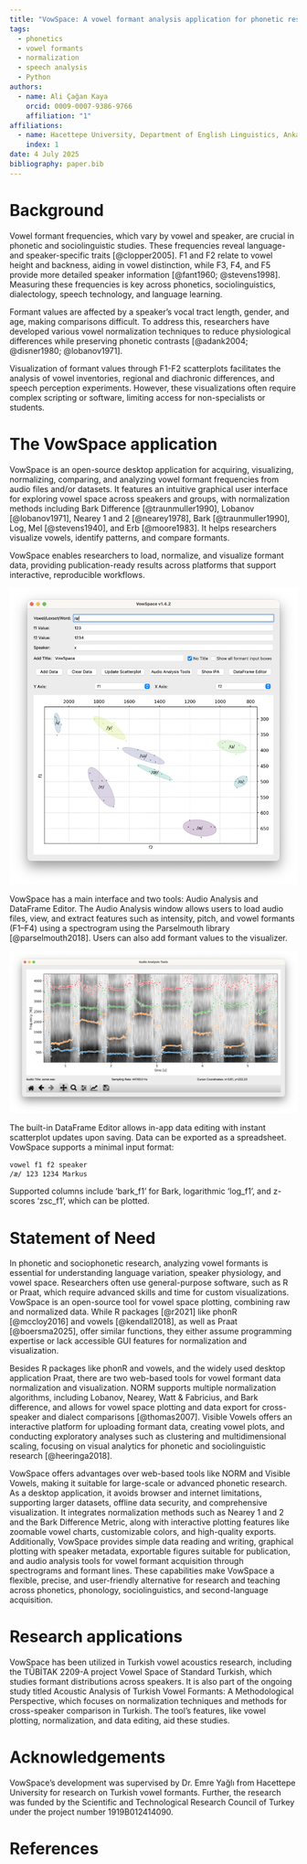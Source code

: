 ```yaml
---
title: "VowSpace: A vowel formant analysis application for phonetic research"
tags:
  - phonetics
  - vowel formants
  - normalization
  - speech analysis
  - Python
authors:
  - name: Ali Çağan Kaya
    orcid: 0009-0007-9386-9766
    affiliation: "1"
affiliations:
  - name: Hacettepe University, Department of English Linguistics, Ankara, Türkiye
    index: 1
date: 4 July 2025
bibliography: paper.bib
---
```


# Background

Vowel formant frequencies, which vary by vowel and speaker, are crucial in phonetic and sociolinguistic studies. These frequencies reveal language- and speaker-specific traits [@clopper2005]. F1 and F2 relate to vowel height and backness, aiding in vowel distinction, while F3, F4, and F5 provide more detailed speaker information [@fant1960; @stevens1998]. Measuring these frequencies is key across phonetics, sociolinguistics, dialectology, speech technology, and language learning.

Formant values are affected by a speaker’s vocal tract length, gender, and age, making comparisons difficult. To address this, researchers have developed various vowel normalization techniques to reduce physiological differences while preserving phonetic contrasts [@adank2004; @disner1980; @lobanov1971].

Visualization of formant values through F1-F2 scatterplots facilitates the analysis of vowel inventories, regional and diachronic differences, and speech perception experiments. However, these visualizations often require complex scripting or software, limiting access for non-specialists or students.

# The VowSpace application

VowSpace is an open-source desktop application for acquiring, visualizing, normalizing, comparing, and analyzing vowel formant frequencies from audio files and/or datasets. It features an intuitive graphical user interface for exploring vowel space across speakers and groups, with normalization methods including Bark Difference [@traunmuller1990], Lobanov [@lobanov1971], Nearey 1 and 2 [@nearey1978], Bark [@traunmuller1990], Log, Mel [@stevens1940], and Erb [@moore1983]. It helps researchers visualize vowels, identify patterns, and compare formants. 

VowSpace enables researchers to load, normalize, and visualize formant data, providing publication-ready results across platforms that support interactive, reproducible workflows.

![VowSpace's main user interface](jossimage1.png)

VowSpace has a main interface and two tools: Audio Analysis and DataFrame Editor. The Audio Analysis window allows users to load audio files, view, and extract features such as intensity, pitch, and vowel formants (F1–F4) using a spectrogram using the Parselmouth library [@parselmouth2018]. Users can also add formant values to the visualizer. 

![Audio Analysis Tools UI](jossimage2.png)

The built-in DataFrame Editor allows in-app data editing with instant scatterplot updates upon saving. Data can be exported as a spreadsheet. VowSpace supports a minimal input format:

```
vowel f1 f2 speaker
/æ/ 123 1234 Markus
```

Supported columns include ‘bark_f1’ for Bark, logarithmic ‘log_f1’, and z-scores ‘zsc_f1’, which can be plotted.

# Statement of Need

In phonetic and sociophonetic research, analyzing vowel formants is essential for understanding language variation, speaker physiology, and vowel space. Researchers often use general-purpose software, such as R or Praat, which require advanced skills and time for custom visualizations. VowSpace is an open-source tool for vowel space plotting, combining raw and normalized data. While R packages [@r2021] like phonR [@mccloy2016] and vowels [@kendall2018], as well as Praat [@boersma2025], offer similar functions, they either assume programming expertise or lack accessible GUI features for normalization and visualization.

Besides R packages like phonR and vowels, and the widely used desktop application Praat, there are two web-based tools for vowel formant data normalization and visualization. NORM supports multiple normalization algorithms, including Lobanov, Nearey, Watt & Fabricius, and Bark difference, and allows for vowel space plotting and data export for cross-speaker and dialect comparisons [@thomas2007]. Visible Vowels offers an interactive platform for uploading formant data, creating vowel plots, and conducting exploratory analyses such as clustering and multidimensional scaling, focusing on visual analytics for phonetic and sociolinguistic research [@heeringa2018].

VowSpace offers advantages over web-based tools like NORM and Visible Vowels, making it suitable for large-scale or advanced phonetic research. As a desktop application, it avoids browser and internet limitations, supporting larger datasets, offline data security, and comprehensive visualization. It integrates normalization methods such as Nearey 1 and 2 and the Bark Difference Metric, along with interactive plotting features like zoomable vowel charts, customizable colors, and high-quality exports. Additionally, VowSpace provides simple data reading and writing, graphical plotting with speaker metadata, exportable figures suitable for publication, and audio analysis tools for vowel formant acquisition through spectrograms and formant lines. These capabilities make VowSpace a flexible, precise, and user-friendly alternative for research and teaching across phonetics, phonology, sociolinguistics, and second-language acquisition.


# Research applications

VowSpace has been utilized in Turkish vowel acoustics research, including the TÜBİTAK 2209-A project Vowel Space of Standard Turkish, which studies formant distributions across speakers. It is also part of the ongoing study titled Acoustic Analysis of Turkish Vowel Formants: A Methodological Perspective, which focuses on normalization techniques and methods for cross-speaker comparison in Turkish. The tool’s features, like vowel plotting, normalization, and data editing, aid these studies.

# Acknowledgements

VowSpace’s development was supervised by Dr. Emre Yağlı from Hacettepe University for research on Turkish vowel formants. Further, the research was funded by the Scientific and Technological Research Council of Turkey under the project number 1919B012414090.

# References